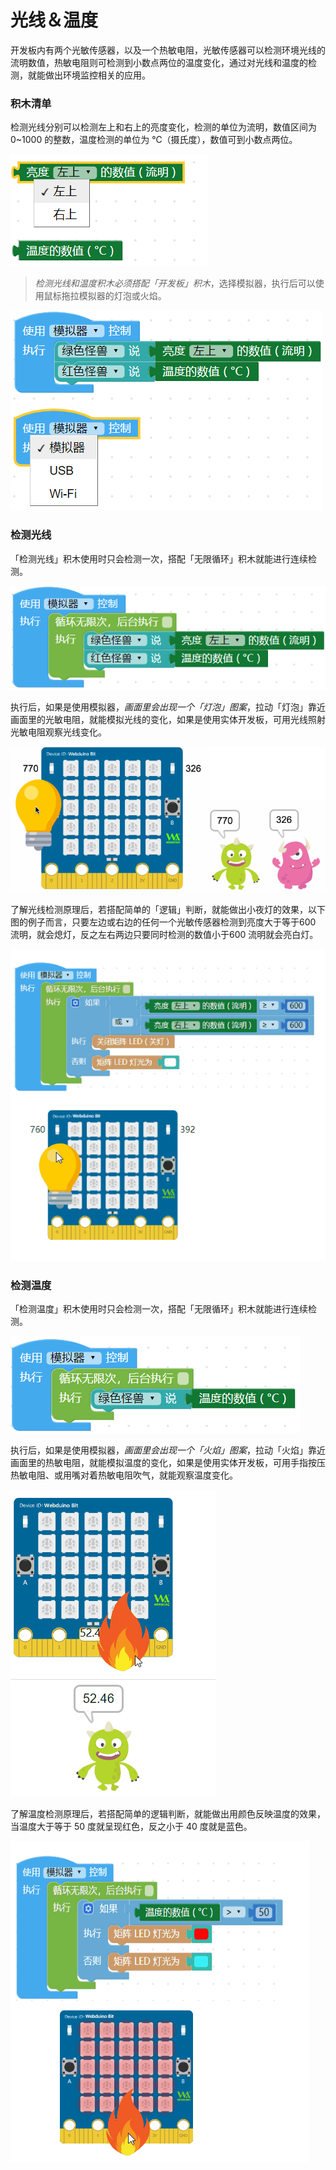 # 光线＆温度

开发板内有两个光敏传感器，以及一个热敏电阻，光敏传感器可以检测环境光线的流明数值，热敏电阻则可检测到小数点两位的温度变化，通过对光线和温度的检测，就能做出环境监控相关的应用。

### 积木清单

检测光线分别可以检测左上和右上的亮度变化，检测的单位为流明，数值区间为 0~1000 的整数，温度检测的单位为 ℃（摄氏度），数值可到小数点两位。

![](../../../assets/webduino/education_edition/board_function/photocell-thermistor/upload_67a10398c136bfeed9a746d768e4f45a.png)

> *检测光线和温度积木必须搭配「开发板」积木*，选择模拟器，执行后可以使用鼠标拖拉模拟器的灯泡或火焰。

![](../../../assets/webduino/education_edition/board_function/photocell-thermistor/upload_1715ac062f8e311ec52e5f0138674042.png)

### 检测光线

「检测光线」积木使用时只会检测一次，搭配「无限循环」积木就能进行连续检测。


![](../../../assets/webduino/education_edition/board_function/photocell-thermistor/upload_0be0e23afc298517fc1d3c103908efa5.png)

执行后，如果是使用模拟器，*画面里会出现一个「灯泡」图案*，拉动「灯泡」靠近画面里的光敏电阻，就能模拟光线的变化，如果是使用实体开发板，可用光线照射光敏电阻观察光线变化。

![](../../../assets/webduino/education_edition/board_function/photocell-thermistor/photocell-thermistor-03.gif)

了解光线检测原理后，若搭配简单的「逻辑」判断，就能做出小夜灯的效果，以下图的例子而言，只要左边或右边的任何一个光敏传感器检测到亮度大于等于600 流明，就会熄灯，反之左右两边只要同时检测的数值小于600 流明就会亮白灯。

![](../../../assets/webduino/education_edition/board_function/photocell-thermistor/upload_d0f3308a6f71417b07c312d0429679f1.gif)

### 检测温度

「检测温度」积木使用时只会检测一次，搭配「无限循环」积木就能进行连续检测。

![](../../../assets/webduino/education_edition/board_function/photocell-thermistor/upload_d198ba23a25ac94a4765d49bcffad040.png)

执行后，如果是使用模拟器，*画面里会出现一个「火焰」图案*，拉动「火焰」靠近画面里的热敏电阻，就能模拟温度的变化，如果是使用实体开发板，可用手指按压热敏电阻、或用嘴对着热敏电阻吹气，就能观察温度变化。

![](../../../assets/webduino/education_edition/board_function/photocell-thermistor/upload_dfdc520d3406cdfc8e0a8f0a5047b29b.gif)

了解温度检测原理后，若搭配简单的逻辑判断，就能做出用颜色反映温度的效果，当温度大于等于 50 度就呈现红色，反之小于 40 度就是蓝色。

![](../../../assets/webduino/education_edition/board_function/photocell-thermistor/upload_08ab033663e27f5b4224f9244860c3d3.gif)

